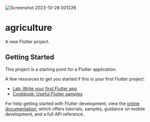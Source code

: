 ![Screenshot 2023-10-28 001226](https://github.com/JacklynConn/agriculture/assets/148744079/837da92a-4a64-48b1-ba27-0d88b1d13eed)
# agriculture

A new Flutter project.

## Getting Started

This project is a starting point for a Flutter application.

A few resources to get you started if this is your first Flutter project:

- [Lab: Write your first Flutter app](https://docs.flutter.dev/get-started/codelab)
- [Cookbook: Useful Flutter samples](https://docs.flutter.dev/cookbook)

For help getting started with Flutter development, view the
[online documentation](https://docs.flutter.dev/), which offers tutorials,
samples, guidance on mobile development, and a full API reference.
